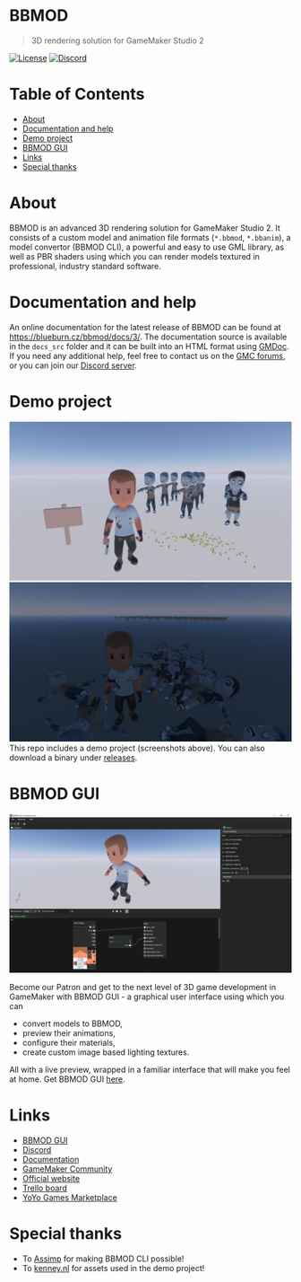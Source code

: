 # BBMOD
> 3D rendering solution for GameMaker Studio 2

[![License](https://img.shields.io/github/license/blueburn-cz/BBMOD)](LICENSE)
[![Discord](https://img.shields.io/discord/298884075585011713?label=Discord)](https://discord.gg/ep2BGPm)

# Table of Contents
* [About](#about)
* [Documentation and help](#documentation-and-help)
* [Demo project](#demo-project)
* [BBMOD GUI](#bbmod-gui)
* [Links](Links)
* [Special thanks](#special-thanks)

# About
BBMOD is an advanced 3D rendering solution for GameMaker Studio 2. It consists
of a custom model and animation file formats (`*.bbmod`, `*.bbanim`), a model
convertor (BBMOD CLI), a powerful and easy to use GML library, as well as PBR
shaders using which you can render models textured in professional, industry
standard software.

# Documentation and help
An online documentation for the latest release of BBMOD can be found at https://blueburn.cz/bbmod/docs/3/. The documentation source is available in the `docs_src` folder and it can be built into an HTML format using [GMDoc](https://marketplace.yoyogames.com/assets/10014/gmdoc-2). If you need any additional help, feel free to contact us on the [GMC forums](https://forum.yoyogames.com/index.php?threads/60628), or you can join our [Discord server](https://discord.gg/ep2BGPm).

# Demo project
![Day](screenshots/day.png)
![Night](screenshots/night.png)
This repo includes a demo project (screenshots above). You can also download a binary under [releases](https://github.com/blueburn-cz/BBMOD/releases).

# BBMOD GUI
![BBMOD GUI](screenshots/gui.png)

Become our Patron and get to the next level of 3D game development in GameMaker with BBMOD GUI - a graphical user interface using which you can

* convert models to BBMOD,
* preview their animations,
* configure their materials,
* create custom image based lighting textures.

All with a live preview, wrapped in a familiar interface that will make you feel at home. Get BBMOD GUI [here](https://blueburn.cz/index.php?menu=bbmod_gui).

# Links
* [BBMOD GUI](https://blueburn.cz/index.php?menu=bbmod_gui)
* [Discord](https://discord.gg/ep2BGPm)
* [Documentation](https://blueburn.cz/bbmod/docs/3/)
* [GameMaker Community](https://forum.yoyogames.com/index.php?threads/60628)
* [Official website](https://blueburn.cz/index.php?menu=bbmod)
* [Trello board](https://trello.com/b/XKnnTduD/bbmod)
* [YoYo Games Marketplace](https://marketplace.yoyogames.com/assets/10210/bbmod-3)

# Special thanks
* To [Assimp](https://github.com/assimp/assimp) for making BBMOD CLI possible!
* To [kenney.nl](https://www.kenney.nl/) for assets used in the demo project!
